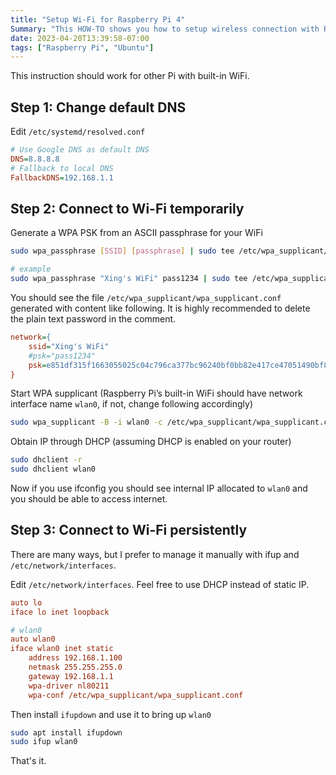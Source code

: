 ```yaml
---
title: "Setup Wi-Fi for Raspberry Pi 4"
Summary: "This HOW-TO shows you how to setup wireless connection with Raspberry Pi 4 built-in Wi-Fi."
date: 2023-04-20T13:39:58-07:00
tags: ["Raspberry Pi", "Ubuntu"]
---
```


This instruction should work for other Pi with built-in WiFi.

## Step 1: Change default DNS

Edit `/etc/systemd/resolved.conf`

```ini
# Use Google DNS as default DNS
DNS=8.8.8.8
# Fallback to local DNS
FallbackDNS=192.168.1.1
```

## Step 2: Connect to Wi-Fi temporarily

Generate a WPA PSK from an ASCII passphrase for your WiFi

```bash
sudo wpa_passphrase [SSID] [passphrase] | sudo tee /etc/wpa_supplicant/wpa_supplicant.conf

# example
sudo wpa_passphrase "Xing's WiFi" pass1234 | sudo tee /etc/wpa_supplicant/wpa_supplicant.conf
```

You should see the file `/etc/wpa_supplicant/wpa_supplicant.conf` generated with content 
like following. It is highly recommended to delete the plain text password in the comment.

```ini
network={
    ssid="Xing's WiFi"
    #psk="pass1234"
    psk=e851df315f1663055025c04c796ca377bc96240bf0bb82e417ce47051490bf8c
}
```

Start WPA supplicant (Raspberry Pi’s built-in WiFi should have network interface name `wlan0`, 
if not, change following accordingly)

```bash
sudo wpa_supplicant -B -i wlan0 -c /etc/wpa_supplicant/wpa_supplicant.conf
```

Obtain IP through DHCP (assuming DHCP is enabled on your router)

```bash
sudo dhclient -r
sudo dhclient wlan0
```

Now if you use ifconfig you should see internal IP allocated to `wlan0` 
and you should be able to access internet.

## Step 3: Connect to Wi-Fi persistently

There are many ways, but I prefer to manage it manually with ifup and `/etc/network/interfaces`.

Edit `/etc/network/interfaces`. Feel free to use DHCP instead of static IP.

```ini
auto lo
iface lo inet loopback

# wlan0
auto wlan0
iface wlan0 inet static
    address 192.168.1.100
    netmask 255.255.255.0
    gateway 192.168.1.1
    wpa-driver nl80211
    wpa-conf /etc/wpa_supplicant/wpa_supplicant.conf
```

Then install `ifupdown` and use it to bring up `wlan0`

```bash
sudo apt install ifupdown
sudo ifup wlan0
```

That's it.



